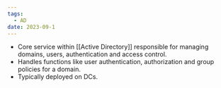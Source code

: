 ```yaml
---
tags:
  - AD
date: 2023-09-1
---
```


- Core service within [[Active Directory]] responsible for managing domains, users, authentication and access control.
- Handles functions like user authentication, authorization and group policies for a domain.
- Typically deployed on DCs.

